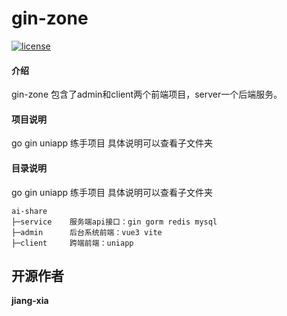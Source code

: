 # gin-zone


[![license](https://img.shields.io/badge/license-MIT-green.svg)](./LICENSE)

#### 介绍
gin-zone 包含了admin和client两个前端项目，server一个后端服务。

#### 项目说明
go gin uniapp 练手项目 具体说明可以查看子文件夹

#### 目录说明
go gin uniapp 练手项目 具体说明可以查看子文件夹

```
ai-share
├─service    服务端api接口：gin gorm redis mysql
├─admin      后台系统前端：vue3 vite
├─client     跨端前端：uniapp
```


## 开源作者

**jiang-xia**
